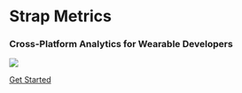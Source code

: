 # Strap Metrics

### Cross-Platform Analytics for Wearable Developers

<div class="col-xs-12 text-center">
	<img class="img-responsive text-center col-sm-offset-2 col-xs-12 col-sm-8" src="/img/metrics-graphic.png"/>

</div>
<p class="text-center">
<a class="btn btn-primary" href="/guides/metrics-gettingstarted">Get Started</a>
</p>
